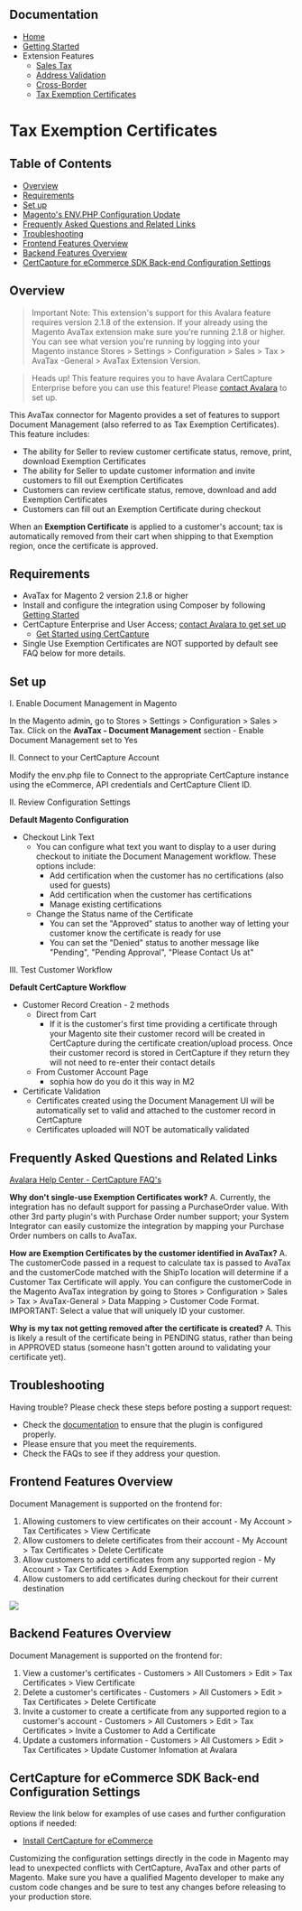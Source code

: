 <!-- This list is in each of the documentation files. Ensure any updates are applied to the list in each file. -->
## Documentation

- [Home](../README.md)
- [Getting Started](./getting-started.md)
- Extension Features
  - [Sales Tax](./sales-tax.md)
  - [Address Validation](./address-validation.md)
  - [Cross-Border](./customs-duty-import-tax.md)
  - [Tax Exemption Certificates](./document-management.md)

# Tax Exemption Certificates

## Table of Contents

- [Overview](#overview)
- [Requirements](#requirements)
- [Set up](#set-up)
- [Magento's ENV.PHP Configuration Update](#magentos-envphp-configuration-update)
- [Frequently Asked Questions and Related Links](#frequently-asked-questions-and-related-links)
- [Troubleshooting](#troubleshooting)
- [Frontend Features Overview](#frontend-features-overview)
- [Backend Features Overview](#backend-features-overview)
- [CertCapture for eCommerce SDK Back-end Configuration Settings](#certcapture-for-ecommerce-sdk-back-end-configuration-settings)

## Overview

>  Important Note: This extension's support for this Avalara feature requires version 2.1.8 of the extension. If your already using the
   Magento AvaTax extension make sure you're running 2.1.8 or higher. You can see what version you're running by logging into your
   Magento instance Stores > Settings > Configuration > Sales > Tax > AvaTax -General > AvaTax Extension Version.

>  Heads up! This feature requires you to have Avalara CertCapture Enterprise before you can use this feature! Please [contact Avalara](https://avlr.co/2YuiDkM)
   to set up.

This AvaTax connector for Magento provides a set of features to support Document Management (also referred to as Tax Exemption Certificates). This
feature includes:

- The ability for Seller to review customer certificate status, remove, print, download Exemption Certificates
- The ability for Seller to update customer information and invite customers to fill out Exemption Certificates
- Customers can review certificate status, remove, download and add Exemption Certificates
- Customers can fill out an Exemption Certificate during checkout

When an **Exemption Certificate** is applied to a customer's account; tax is automatically removed from their cart when shipping to that Exemption region,
once the certificate is approved.

## Requirements

- AvaTax for Magento 2 version 2.1.8 or higher
- Install and configure the integration using Composer by following [Getting Started](getting-started.md)
- CertCapture Enterprise and User Access; [contact Avalara to get set up](https://avlr.co/2YuiDkM)
    - [Get Started using CertCapture](https://help.avalara.com/0021_Avalara_CertCapture)
- Single Use Exemption Certificates are NOT supported by default see FAQ below for more details.

## Set up

I.  Enable Document Management in Magento
 
In the Magento admin, go to Stores > Settings > Configuration > Sales > Tax. Click on the **AvaTax - Document Management** section -
Enable Document Management set to Yes

II.  Connect to your CertCapture Account 

Modify the env.php file to Connect to the appropriate CertCapture instance using the eCommerce, API credentials and CertCapture Client ID.


II.  Review Configuration Settings

**Default Magento Configuration**
- Checkout Link Text
    - You can configure what text you want to display to a user during checkout to initiate the Document Management workflow. These
      options include:
        - Add certification when the customer has no certifications (also used for guests)
        - Add certification when the customer has certifications
        - Manage existing certifications
    - Change the Status name of the Certificate 
        - You can set the "Approved" status to another way of letting your customer know the certificate is ready for use
        - You can set the "Denied" status to another message like "Pending", "Pending Approval", "Please Contact Us at"

III. Test Customer Workflow

**Default CertCapture Workflow**
- Customer Record Creation - 2 methods
    - Direct from Cart 
        - If it is the customer's first time providing a certificate through your Magento site their customer record will be created in
          CertCapture during the certificate creation/upload process. Once their customer record is stored in CertCapture if they return
          they will not need to re-enter their contact details
    - From Customer Account Page
        - sophia how do you do it this way in M2
- Certificate Validation
    - Certificates created using the Document Management UI will be automatically set to valid and attached to the customer record in
      CertCapture
    - Certificates uploaded will NOT be automatically validated
    
## Frequently Asked Questions and Related Links

[Avalara Help Center - CertCapture FAQ's](https://help.avalara.com/Frequently_Asked_Questions/CertCapture_-_Knowledge_Base)

**Why don't single-use Exemption Certificates work?**
A. Currently, the integration has no default support for passing a PurchaseOrder value. With other 3rd party plugin's with Purchase Order number
support; your System Integrator can easily customize the integration by mapping your Purchase Order numbers on calls to AvaTax. 

**How are Exemption Certificates by the customer identified in AvaTax?**
A. The customerCode passed in a request to calculate tax is passed to AvaTax and the customerCode matched with the ShipTo location will determine if
a Customer Tax Certificate will apply. You can configure the customerCode in the Magento AvaTax integration by going to Stores > Configuration > Sales > Tax > AvaTax-General > Data Mapping > Customer Code Format. IMPORTANT: Select a value that will uniquely ID your customer. 

**Why is my tax not getting removed after the certificate is created?**
A. This is likely a result of the certificate being in PENDING status, rather than being in APPROVED status (someone hasn't gotten around to validating
your certificate yet).

## Troubleshooting

Having trouble? Please check these steps before posting a support request:

- Check the [documentation](../README.md) to ensure that the plugin is configured properly.
- Please ensure that you meet the requirements.
- Check the FAQs to see if they address your question.

## Frontend Features Overview

Document Management is supported on the frontend for:
1. Allowing customers to view certificates on their account - My Account > Tax Certificates > View Certificate
1. Allow customers to delete certificates from their account - My Account > Tax Certificates > Delete Certificate 
1. Allow customers to add certificates from any supported region - My Account > Tax Certificates > Add Exemption
1. Allow customers to add certificates during checkout for their current destination

![](images/exemption-certificates-1.png?raw=true)

## Backend Features Overview 

Document Management is supported on the frontend for:

1. View a customer's certificates - Customers > All Customers > Edit > Tax Certificates > View Certificate 
1. Delete a customer's certificates - Customers > All Customers > Edit > Tax Certificates > Delete Certificate
1. Invite a customer to create a certificate from any supported region to a customer's account - Customers > All Customers > Edit > Tax Certificates > Invite a Customer to Add a Certificate
1. Update a customers information - Customers > All Customers > Edit > Tax Certificates > Update Customer Infomation at Avalara

## CertCapture for eCommerce SDK Back-end Configuration Settings

Review the link below for examples of use cases and further configuration options if needed: 
- [Install CertCapture for eCommerce](https://help.avalara.com/0021_Avalara_CertCapture/All_About_CertCapture/Install_CertCapture_for_eCommerce?origin=deflection)

Customizing the configuration settings directly in the code in Magento may lead to unexpected conflicts with CertCapture, AvaTax and other parts of
Magento. Make sure you have a qualified Magento developer to make any custom code changes and be sure to test any changes before releasing to your
production store.
